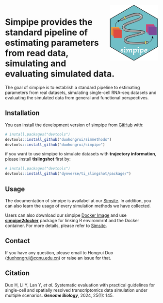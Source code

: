 
<img src="man/figures/simpipe_logo.png" align="right" width = "158px" height="183px"/>

# Simpipe provides the standard pipeline of estimating parameters from read data, simulating and evaluating simulated data.

The goal of simpipe is to establish a standard pipeline to estimating
parameters from real datasets, simulating single-cell RNA-seq datasets
and evaluating the simulated data from general and functional
perspectives.

## Installation

You can install the development version of simpipe from
[GitHub](https://github.com/) with:

``` r
# install.packages("devtools")
devtools::install_github("duohongrui/simmethods")
devtools::install_github("duohongrui/simpipe")
```

if you want to use simpipe to simulate datasets with **trajectory
information**, please install **tislingshot** first by:

``` r
# install.packages("devtools")
devtools::install_github("dynverse/ti_slingshot/package/")
```

## Usage

The documentation of simpipe is availabel at our
[Simsite](http://www.ciblab.net/software/Simsite/). In addition, you can
also learn the usage of every simulation methods we have collected.

Users can also download our simpipe [Docker
Image](https://hub.docker.com/repository/docker/duohongrui/simpipe/general)
and use
[**simpipe2docker**](https://github.com/duohongrui/simpipe2docker)
package for linking R environmrnt and the Docker container. For more
details, please refer to
[Simsite](http://www.ciblab.net/software/Simsite/).

## Contact

If you have any question, please email to Hongrui Duo
(<duohongrui@cqnu.edu.cn>) or raise an issue for that.

## Citation

Duo H, Li Y, Lan Y, *et al*. Systematic evaluation with practical
guidelines for single-cell and spatially resolved transcriptomics data
simulation under multiple scenarios. ***Genome Biology***, 2024, 25(1):
145.
